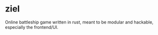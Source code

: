 # ziel
Online battleship game written in rust, meant to be modular and hackable, especially the frontend/UI.
